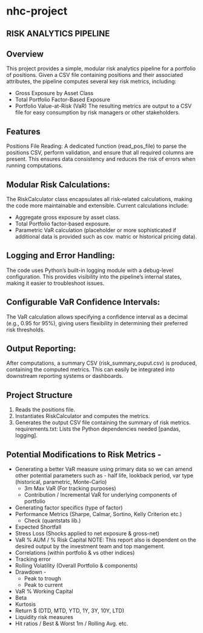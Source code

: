 # nhc-project

## RISK ANALYTICS PIPELINE 

## Overview
This project provides a simple, modular risk analytics pipeline for a portfolio of positions. Given a CSV file containing positions and their associated attributes, the pipeline computes several key risk metrics, including:
- Gross Exposure by Asset Class
- Total Portfolio Factor-Based Exposure
- Portfolio Value-at-Risk (VaR)
The resulting metrics are output to a CSV file for easy consumption by risk managers or other stakeholders.

## Features
Positions File Reading:
A dedicated function (read_pos_file) to parse the positions CSV, perform validation, and ensure that all required columns are present. This ensures data consistency and reduces the risk of errors when running computations.

## Modular Risk Calculations:
The RiskCalculator class encapsulates all risk-related calculations, making the code more maintainable and extensible. Current calculations include:
- Aggregate gross exposure by asset class.
- Total Portfolio factor-based exposure.
- Parametric VaR calculation (placeholder or more sophisticated if additional data is provided such as cov. matric or historical pricing data).

## Logging and Error Handling:
The code uses Python’s built-in logging module with a debug-level configuration. This provides visibility into the pipeline’s internal states, making it easier to troubleshoot issues.

## Configurable VaR Confidence Intervals:
The VaR calculation allows specifying a confidence interval as a decimal (e.g., 0.95 for 95%), giving users flexibility in determining their preferred risk thresholds.

## Output Reporting:
After computations, a summary CSV (risk_summary_ouput.csv) is produced, containing the computed metrics. This can easily be integrated into downstream reporting systems or dashboards.

## Project Structure
1. Reads the positions file.
2. Instantiates RiskCalculator and computes the metrics.
3. Generates the output CSV file containing the summary of risk metrics.
requirements.txt: Lists the Python dependencies needed [pandas, logging].

## Potential Modifications to Risk Metrics -
- Generating a better VaR measure using primary data so we can amend other potential parameters such as - half life, lookback period, var type (historical, parametric, Monte-Carlo)
    - 3m Max VaR (For tracking purposes)
    - Contribution / Incremental VaR for underlying components of portfolio
- Generating factor specifics (type of factor)
- Performance Metrics (Sharpe, Calmar, Sortino, Kelly Criterion etc.)
    - Check (quantstats lib.)
- Expected Shortfall
- Stress Loss (Shocks applied to net exposure & gross-net)
- VaR % AUM / % Risk Capital
NOTE: This report also is dependent on the desired output by the investment team and top mangement.
- Correlations (within portfolio & vs other indices)
- Tracking error
- Rolling Volatility (Overall Portfolio & components)
- Drawdown - 
    - Peak to trough
    - Peak to current
- VaR % Working Capital
- Beta
- Kurtosis
- Return $ (DTD, MTD, YTD, 1Y, 3Y, 10Y, LTD)
- Liquidity risk measures
- Hit ratios / Best & Worst 1m / Rolling Avg. etc. 